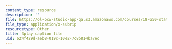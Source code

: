 ```yaml
---
content_type: resource
description: ''
file: https://ol-ocw-studio-app-qa.s3.amazonaws.com/courses/18-650-statistics-for-applications-fall-2016/624f429daeb8019c10e27c8b814ba7ec_rLlZpnT02ZU.srt
file_type: application/x-subrip
resourcetype: Other
title: 3play caption file
uid: 624f429d-aeb8-019c-10e2-7c8b814ba7ec
---
```

